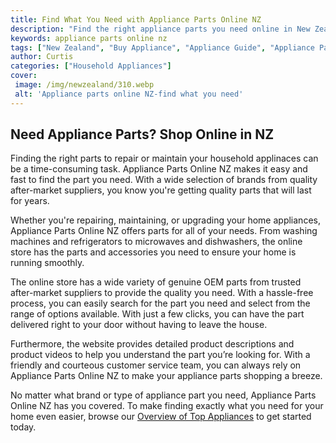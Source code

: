 ```yaml
---
title: Find What You Need with Appliance Parts Online NZ
description: "Find the right appliance parts you need online in New Zealand Get the perfect fit fast and easy with Appliance Parts Online NZ"
keywords: appliance parts online nz
tags: ["New Zealand", "Buy Appliance", "Appliance Guide", "Appliance Parts"]
author: Curtis
categories: ["Household Appliances"]
cover: 
 image: /img/newzealand/310.webp
 alt: 'Appliance parts online NZ-find what you need'
---
```

## Need Appliance Parts? Shop Online in NZ 
Finding the right parts to repair or maintain your household applinaces can be a time-consuming task. Appliance Parts Online NZ makes it easy and fast to find the part you need. With a wide selection of brands from quality after-market suppliers, you know you're getting quality parts that will last for years. 

Whether you're repairing, maintaining, or upgrading your home appliances, Appliance Parts Online NZ offers parts for all of your needs. From washing machines and refrigerators to microwaves and dishwashers, the online store has the parts and accessories you need to ensure your home is running smoothly. 

The online store has a wide variety of genuine OEM parts from trusted after-market suppliers to provide the quality you need. With a hassle-free process, you can easily search for the part you need and select from the range of options available. With just a few clicks, you can have the part delivered right to your door without having to leave the house. 

Furthermore, the website provides detailed product descriptions and product videos to help you understand the part you’re looking for. With a friendly and courteous customer service team, you can always rely on Appliance Parts Online NZ to make your appliance parts shopping a breeze. 

No matter what brand or type of appliance part you need, Appliance Parts Online NZ has you covered. To make finding exactly what you need for your home even easier, browse our [Overview of Top Appliances](./pages/appliance-overview) to get started today.
